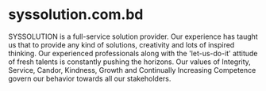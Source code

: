 # syssolution.com.bd
SYSSOLUTION is a full-service solution provider. Our experience has taught us that to provide any kind of solutions, creativity and lots of inspired thinking.
Our experienced professionals along with the 'let-us-do-it' attitude of fresh talents is constantly pushing the horizons.
Our values of Integrity, Service, Candor, Kindness, Growth and Continually Increasing Competence govern our behavior towards all our stakeholders.
